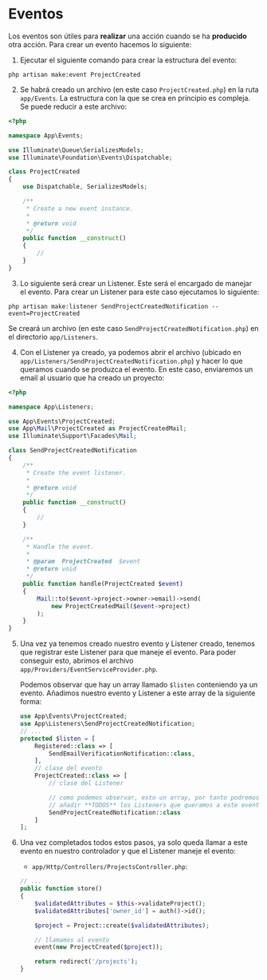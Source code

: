 # Eventos

Los eventos son útiles para **realizar** una acción cuando se ha **producido** otra acción. Para crear un evento hacemos lo siguiente:

1. Ejecutar el siguiente comando para crear la estructura del evento:

`php artisan make:event ProjectCreated`

2. Se habrá creado un archivo (en este caso `ProjectCreated.php`) en la ruta `app/Events`. La estructura con la que se crea en principio es compleja. Se puede reducir a este archivo:

```php
<?php

namespace App\Events;

use Illuminate\Queue\SerializesModels;
use Illuminate\Foundation\Events\Dispatchable;

class ProjectCreated
{
    use Dispatchable, SerializesModels;

    /**
     * Create a new event instance.
     *
     * @return void
     */
    public function __construct()
    {
        //
    }
}
```

3. Lo siguiente será crear un Listener. Este será el encargado de manejar el evento. Para crear un Listener para este caso ejecutamos lo siguiente:

`php artisan make:listener SendProjectCreatedNotification --event=ProjectCreated`

Se creará un archivo (en este caso `SendProjectCreatedNotification.php`) en el directorio `app/Listeners`.

4. Con el Listener ya creado, ya podemos abrir el archivo (ubicado en `app/Listeners/SendProjectCreatedNotification.php`) y hacer lo que queramos cuando se produzca el evento. En este caso, enviaremos un email al usuario que ha creado un proyecto:

```php
<?php

namespace App\Listeners;

use App\Events\ProjectCreated;
use App\Mail\ProjectCreated as ProjectCreatedMail;
use Illuminate\Support\Facades\Mail;

class SendProjectCreatedNotification
{
    /**
     * Create the event listener.
     *
     * @return void
     */
    public function __construct()
    {
        //
    }

    /**
     * Handle the event.
     *
     * @param  ProjectCreated  $event
     * @return void
     */
    public function handle(ProjectCreated $event)
    {
        Mail::to($event->project->owner->email)->send(
            new ProjectCreatedMail($event->project)
        );
    }
}
```

5. Una vez ya tenemos creado nuestro evento y Listener creado, tenemos que registrar este Listener para que maneje el evento. Para poder conseguir esto, abrimos el archivo `app/Providers/EventServiceProvider.php`.

    Podemos observar que hay un array llamado `$listen` conteniendo ya un evento. Añadimos nuestro evento y Listener a este array de la siguiente forma:

    ```php
    use App\Events\ProjectCreated;
    use App\Listeners\SendProjectCreatedNotification;
    // ...
    protected $listen = [
        Registered::class => [
            SendEmailVerificationNotification::class,
        ],
        // clase del evento
        ProjectCreated::class => [
            // clase del Listener

            // como podemos observar, esto un array, por tanto podremos 
            // añadir **TODOS** los Listeners que queramos a este evento
            SendProjectCreatedNotification::class
        ]
    ];
    ```

6. Una vez completados todos estos pasos, ya solo queda llamar a este evento en nuestro controlador y que el Listener maneje el evento:

    - `app/Http/Controllers/ProjectsController.php`:
    ```php
    // ...
    public function store()
    {
        $validatedAttributes = $this->validateProject();
        $validatedAttributes['owner_id'] = auth()->id();

        $project = Project::create($validatedAttributes);

        // llamamos al evento
        event(new ProjectCreated($project));

        return redirect('/projects');
    }
    ```